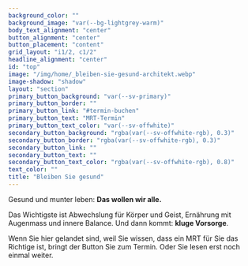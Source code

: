 ```yaml
---
background_color: ""
background_image: "var(--bg-lightgrey-warm)"
body_text_alignment: "center"
button_alignment: "center"
button_placement: "content"
grid_layout: "i1/2, c1/2"
headline_alignment: "center"
id: "top"
image: "/img/home/_bleiben-sie-gesund-architekt.webp"
image-shadow: "shadow"
layout: "section"
primary_button_background: "var(--sv-primary)"
primary_button_border: ""
primary_button_link: "#termin-buchen"
primary_button_text: "MRT-Termin"
primary_button_text_color: "var(--sv-offwhite)"
secondary_button_background: "rgba(var(--sv-offwhite-rgb), 0.3)"
secondary_button_border: "rgba(var(--sv-offwhite-rgb), 0.3)"
secondary_button_link: ""
secondary_button_text: ""
secondary_button_text_color: "rgba(var(--sv-offwhite-rgb), 0.8)"
text_color: ""
title: "Bleiben Sie gesund"
---
```


Gesund und munter leben: **Das wollen wir alle.**

Das Wichtigste ist Abwechslung für Körper und Geist, Ernährung mit Augenmass und innere Balance. Und dann kommt: **kluge Vorsorge**.

Wenn Sie hier gelandet sind, weil Sie wissen, dass ein MRT für Sie das Richtige ist, bringt der Button Sie zum Termin. Oder Sie lesen erst noch einmal weiter.
